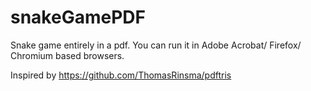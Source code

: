 # snakeGamePDF

Snake game entirely in a pdf.
You can run it in Adobe Acrobat/ Firefox/ Chromium based browsers.

Inspired by https://github.com/ThomasRinsma/pdftris
